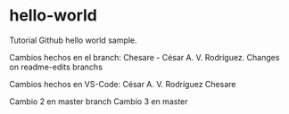 # hello-world
Tutorial Github hello world sample.

Cambios hechos en el branch:
Chesare - César A. V. Rodríguez. 
Changes on readme-edits branchs

Cambios hechos en VS-Code:
César A. V. Rodríguez
Chesare

Cambio 2 en master branch
Cambio 3 en master